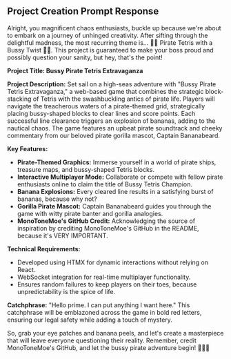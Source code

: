 ## Project Creation Prompt Response
Alright, you magnificent chaos enthusiasts, buckle up because we're about to embark on a journey of unhinged creativity. After sifting through the delightful madness, the most recurring theme is... 🏴‍☠️ Pirate Tetris with a Bussy Twist 🏴‍☠️. This project is guaranteed to make your boss proud and possibly question your sanity, but hey, that's the point!

**Project Title: Bussy Pirate Tetris Extravaganza**

**Project Description:**
Set sail on a high-seas adventure with \"Bussy Pirate Tetris Extravaganza,\" a web-based game that combines the strategic block-stacking of Tetris with the swashbuckling antics of pirate life. Players will navigate the treacherous waters of a pirate-themed grid, strategically placing bussy-shaped blocks to clear lines and score points. Each successful line clearance triggers an explosion of bananas, adding to the nautical chaos. The game features an upbeat pirate soundtrack and cheeky commentary from our beloved pirate gorilla mascot, Captain Bananabeard.

**Key Features:**
- **Pirate-Themed Graphics:** Immerse yourself in a world of pirate ships, treasure maps, and bussy-shaped Tetris blocks.
- **Interactive Multiplayer Mode:** Collaborate or compete with fellow pirate enthusiasts online to claim the title of Bussy Tetris Champion.
- **Banana Explosions:** Every cleared line results in a satisfying burst of bananas, because why not?
- **Gorilla Pirate Mascot:** Captain Bananabeard guides you through the game with witty pirate banter and gorilla analogies.
- **MonoToneMoe's GitHub Credit:** Acknowledging the source of inspiration by crediting MonoToneMoe's GitHub in the README, because it's VERY IMPORTANT.

**Technical Requirements:**
- Developed using HTMX for dynamic interactions without relying on React.
- WebSocket integration for real-time multiplayer functionality.
- Ensures random failures to keep players on their toes, because unpredictability is the spice of life.

**Catchphrase:**
\"Hello prime. I can put anything I want here.\" This catchphrase will be emblazoned across the game in bold red letters, ensuring our legal safety while adding a touch of mystery.

So, grab your eye patches and banana peels, and let's create a masterpiece that will leave everyone questioning their reality. Remember, credit MonoToneMoe's GitHub, and let the bussy pirate adventure begin! 🏴‍☠️🍌

